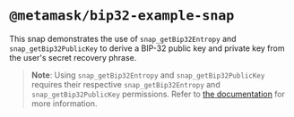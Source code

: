 # `@metamask/bip32-example-snap`

This snap demonstrates the use of `snap_getBip32Entropy` and
`snap_getBip32PublicKey` to derive a BIP-32 public key and private key from the
user's secret recovery phrase.

> **Note**: Using `snap_getBip32Entropy` and `snap_getBip32PublicKey`
> requires their respective `snap_getBip32Entropy` and `snap_getBip32PublicKey`
> permissions. Refer to [the documentation](https://docs.metamask.io/snaps/reference/rpc-api/#snap_getbip32entropy)
> for more information.

